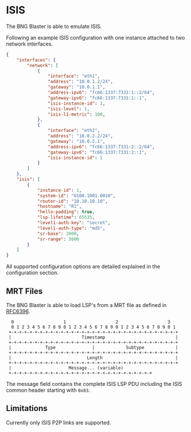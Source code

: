 # ISIS

The BNG Blaster is able to emulate ISIS.

Following an example ISIS configuration with one instance 
attached to two network interfaces.

```json
{
    "interfaces": {
        "network": [
            {
                "interface": "eth1",
                "address": "10.0.1.2/24",
                "gateway": "10.0.1.1",
                "address-ipv6": "fc66:1337:7331:1::2/64",
                "gateway-ipv6": "fc66:1337:7331:1::1",
                "isis-instance-id": 1,
                "isis-level": 1,
                "isis-l1-metric": 100,
            },
            {
                "interface": "eth2",
                "address": "10.0.2.2/24",
                "gateway": "10.0.2.1",
                "address-ipv6": "fc66:1337:7331:2::2/64",
                "gateway-ipv6": "fc66:1337:7331:2::1",
                "isis-instance-id": 1
            }
        ]
    },
    "isis": [
        {
            "instance-id": 1,
            "system-id": "0100.1001.0010",
            "router-id": "10.10.10.10",
            "hostname": "R1",
            "hello-padding": true,
            "lsp-lifetime": 65535,
            "level1-auth-key": "secret",
            "level1-auth-type": "md5",
            "sr-base": 2000,
            "sr-range": 3600
        }
    ]
}
```

All supported configuration options are detailed explained 
in the configuration section.

## MRT Files

The BNG Blaster is able to load LSP's from a MRT file as defined in 
[RFC6396](https://datatracker.ietf.org/doc/html/rfc6396).

```text
  0                   1                   2                   3
  0 1 2 3 4 5 6 7 8 9 0 1 2 3 4 5 6 7 8 9 0 1 2 3 4 5 6 7 8 9 0 1
 +-+-+-+-+-+-+-+-+-+-+-+-+-+-+-+-+-+-+-+-+-+-+-+-+-+-+-+-+-+-+-+-+
 |                           Timestamp                           |
 +-+-+-+-+-+-+-+-+-+-+-+-+-+-+-+-+-+-+-+-+-+-+-+-+-+-+-+-+-+-+-+-+
 |             Type              |            Subtype            |
 +-+-+-+-+-+-+-+-+-+-+-+-+-+-+-+-+-+-+-+-+-+-+-+-+-+-+-+-+-+-+-+-+
 |                             Length                            |
 +-+-+-+-+-+-+-+-+-+-+-+-+-+-+-+-+-+-+-+-+-+-+-+-+-+-+-+-+-+-+-+-+
 |                      Message... (variable)
 +-+-+-+-+-+-+-+-+-+-+-+-+-+-+-+-+-+-+-+-+-+-+-+-+-+-+-+
```

The message field contains the complete ISIS LSP PDU including 
the ISIS common header starting with `0x83`. 

## Limitations

Currently only ISIS P2P links are supported. 